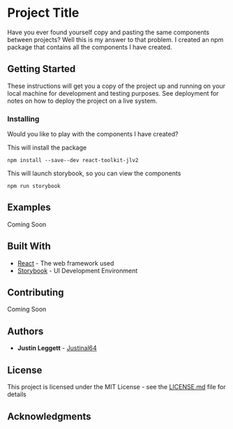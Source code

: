 # Project Title

Have you ever found yourself copy and pasting the same components between projects? Well this is my answer to that problem. I created an npm package that contains all the components I have created.

## Getting Started

These instructions will get you a copy of the project up and running on your local machine for development and testing purposes. See deployment for notes on how to deploy the project on a live system.

### Installing

Would you like to play with the components I have created?

This will install the package

```
npm install --save--dev react-toolkit-jlv2
```

This will launch storybook, so you can view the components

```
npm run storybook
```

## Examples

Coming Soon

## Built With

- [React](https://reactjs.org/) - The web framework used
- [Storybook](https://storybook.js.org/) - UI Development Environment

## Contributing

Coming Soon

## Authors

- **Justin Leggett** - [Justinal64](https://github.com/justinal64)

## License

This project is licensed under the MIT License - see the [LICENSE.md](LICENSE.md) file for details

## Acknowledgments

